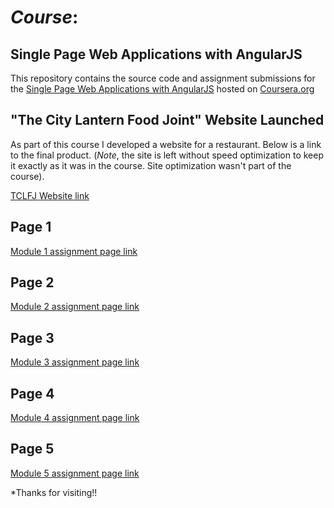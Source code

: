 # *Course*:
## Single Page Web Applications with AngularJS

This repository contains the source code and assignment submissions for the [Single Page Web Applications with AngularJS](https://www.coursera.org/learn/single-page-web-apps-with-angularjs) hosted on [Coursera.org](https://www.coursera.org)


## "The City Lantern Food Joint" Website Launched
As part of this course I developed a  website for a restaurant. Below is a link to the final product. (*Note*, the site is left without speed optimization to keep it exactly as it was in the course. Site optimization wasn't part of the course).

[TCLFJ Website link](https://meharima.github.io/Coursera_angularJS_Peer_Assignment1/assignments/assignment5/Module5/)


## Page 1

[Module 1 assignment page link](https://meharima.github.io/Coursera_angularJS_Peer_Assignment1/assignments/assignment1/assignment1-starter-code/)

## Page 2

[Module 2 assignment page link](https://meharima.github.io/Coursera_angularJS_Peer_Assignment1/assignments/assignment2/assignment2-starter-code/)

## Page 3

[Module 3 assignment page link](https://meharima.github.io/Coursera_angularJS_Peer_Assignment1/assignments/assignment3/assignment3-starter-code/)

## Page 4

[Module 4 assignment page link](https://meharima.github.io/Coursera_angularJS_Peer_Assignment1/assignments/assignment4/Module4/#!/)

## Page 5

[Module 5 assignment page link](https://meharima.github.io/Coursera_angularJS_Peer_Assignment1/assignments/assignment5/Module5/)

*Thanks for visiting!! 
